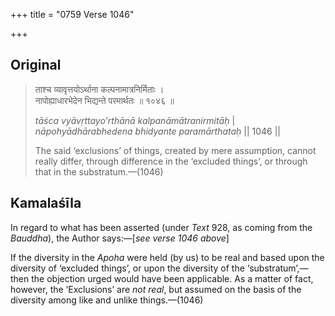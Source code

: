 +++
title = "0759 Verse 1046"

+++
## Original 
>
> ताश्च व्यावृत्तयोऽर्थाना कल्पनामात्रनिर्मिताः ।  
> नापोह्याधारभेदेन भिद्यन्ते परमार्थतः ॥ १०४६ ॥ 
>
> *tāśca vyāvṛttayo'rthānā kalpanāmātranirmitāḥ* \|  
> *nāpohyādhārabhedena bhidyante paramārthataḥ* \|\| 1046 \|\| 
>
> The said ‘exclusions’ of things, created by mere assumption, cannot really differ, through difference in the ‘excluded things’, or through that in the substratum.—(1046)



## Kamalaśīla

In regard to what has been asserted (under *Text* 928, as coming from the *Bauddha*), the Author says:—[*see verse 1046 above*]

If the diversity in the *Apoha* were held (by us) to be real and based upon the diversity of ‘excluded things’, or upon the diversity of the ‘substratum’,—then the objection urged would have been applicable. As a matter of fact, however, the ‘Exclusions’ are *not real*, but assumed on the basis of the diversity among like and unlike things.—(1046)



